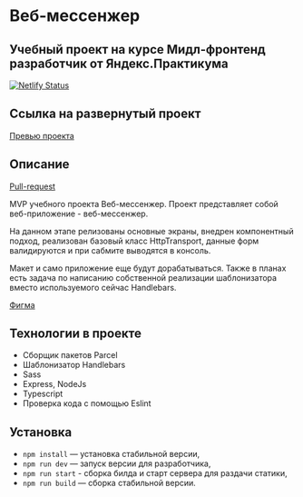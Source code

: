 # Веб-мессенжер
## Учебный проект на курсе Мидл-фронтенд разработчик от Яндекс.Практикума

[![Netlify Status](https://api.netlify.com/api/v1/badges/af26e999-afca-4a7f-8db3-4252e381bfb9/deploy-status)](https://app.netlify.com/sites/benevolent-fairy-61ee2e/deploys)

## Ссылка на развернутый проект

[Превью проекта](https://benevolent-fairy-61ee2e.netlify.app/)

## Описание

[Pull-request](https://github.com/solnishshka/middle.messenger.praktikum.yandex/pull/1)

MVP учебного проекта Веб-мессенжер. Проект представляет собой веб-приложение - веб-мессенжер.

На данном этапе релизованы основные экраны, внедрен компонентный подход, реализован базовый класс HttpTransport, данные форм валидируются и при сабмите выводятся в консоль.

Макет и само приложение еще будут дорабатываться. Также в планах есть задача по написанию собственной реализации шаблонизатора вместо используемого сейчас Handlebars.

[Фигма](https://www.figma.com/file/C3IyyuTQjwcUAdD3k9XZiW/WEB-MESSENGER)

## Технологии в проекте

- Сборщик пакетов Parcel
- Шаблонизатор Handlebars
- Sass
- Express, NodeJs
- Typescript
- Проверка кода с помощью Eslint

## Установка

- `npm install` — установка стабильной версии,
- `npm run dev` — запуск версии для разработчика,
- `npm run start` - сборка билда и старт сервера для раздачи статики,
- `npm run build` — сборка стабильной версии.
